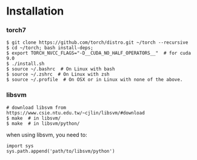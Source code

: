 # Installation

### torch7

```
$ git clone https://github.com/torch/distro.git ~/torch --recursive
$ cd ~/torch; bash install-deps;
$ export TORCH_NVCC_FLAGS="-D__CUDA_NO_HALF_OPERATORS__"  # for cuda 9.0
$ ./install.sh
$ source ~/.bashrc  # On Linux with bash
$ source ~/.zshrc  # On Linux with zsh
$ source ~/.profile  # On OSX or in Linux with none of the above.
```

### libsvm

```
# download libsvm from https://www.csie.ntu.edu.tw/~cjlin/libsvm/#download
$ make  # in libsvm/
$ make  # in libsvm/python/
```

when using libsvm, you need to:
```
import sys
sys.path.append('path/to/libsvm/python')
```
